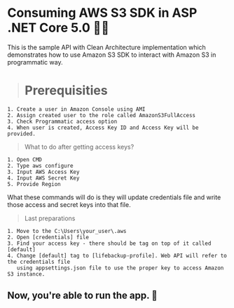 # Consuming AWS S3 SDK in ASP .NET Core 5.0 🧙‍♂️

This is the sample API with Clean Architecture implementation which demonstrates how to use Amazon S3 SDK to interact with Amazon S3 in programmatic way.

> # Prerequisities

```
1. Create a user in Amazon Console using AMI
2. Assign created user to the role called AmazonS3FullAccess
3. Check Programmatic access option 
4. When user is created, Access Key ID and Access Key will be provided. 
```

> What to do after getting access keys?

```
1. Open CMD 
2. Type aws configure
3. Input AWS Access Key 
4. Input AWS Secret Key
5. Provide Region
```
What these commands will do is they will update credentials file and write those access and secret keys into that file.


> Last preparations 
```
1. Move to the C:\Users\your_user\.aws
2. Open [credentials] file
3. Find your access key - there should be tag on top of it called [default]
4. Change [default] tag to [lifebackup-profile]. Web API will refer to the credentials file 
   using appsettings.json file to use the proper key to access Amazon S3 instance.
```

## Now, you're able to run the app. 🎉
